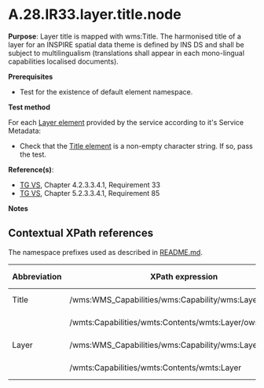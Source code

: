# A.28.IR33.layer.title.node

**Purpose**: Layer title is mapped with wms:Title. The harmonised title of a layer for an INSPIRE spatial data theme is defined by INS DS and shall be subject to multilingualism (translations shall appear in each mono-lingual capabilities localised documents).

**Prerequisites**

* Test for the existence of default element namespace.

**Test method**

For each [Layer element](#Layer) provided by the service according to it's Service Metadata:

* Check that the [Title element](#Title) is a non-empty character string. If so, pass the test.

**Reference(s)**:
* [TG VS](../README.md#ref_TG_VS), Chapter 4.2.3.3.4.1, Requirement 33
* [TG VS](../README.md#ref_TG_VS), Chapter 5.2.3.3.4.1, Requirement 85

**Notes**

## Contextual XPath references

The namespace prefixes used as described in [README.md](README.md#namespaces).

Abbreviation                                     |  XPath expression												|  Parameter  value
------------------------------------------------ | ---------------------------------------------------------------	| ---------------------------------------------------------------
Title <a name="Title"></a> | /wms:WMS_Capabilities/wms:Capability/wms:Layer/wms:Title | ISO 19128
						   | /wmts:Capabilities/wmts:Contents/wmts:Layer/ows:Title  | WMTS 1.0.0
Layer <a name="Layer"></a> | /wms:WMS_Capabilities/wms:Capability/wms:Layer | ISO 19128
						   | /wmts:Capabilities/wmts:Contents/wmts:Layer | WMTS 1.0.0

